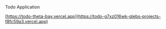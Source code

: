 Todo Application

[https://todo-theta-bay.vercel.app](https://todo-g7xz016wk-glebs-projects-f8fc59a3.vercel.app)
